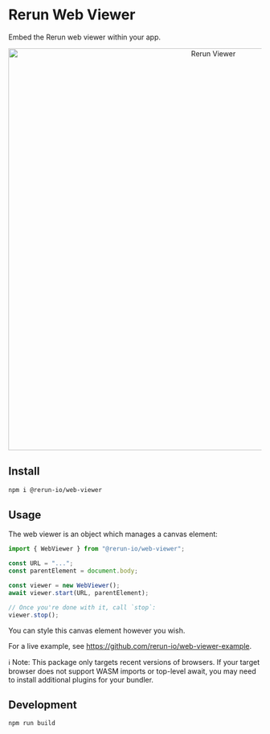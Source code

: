 # Rerun Web Viewer

Embed the Rerun web viewer within your app.

<p align="center">
  <img width="800" alt="Rerun Viewer" src="https://github.com/rerun-io/rerun/assets/2624717/c4900538-fc3a-43b8-841a-8d226e7b5a2e">
</p>

## Install

```sh
npm i @rerun-io/web-viewer
```

## Usage

The web viewer is an object which manages a canvas element:

```js
import { WebViewer } from "@rerun-io/web-viewer";

const URL = "...";
const parentElement = document.body;

const viewer = new WebViewer();
await viewer.start(URL, parentElement);

// Once you're done with it, call `stop`:
viewer.stop();
```

You can style this canvas element however you wish.

For a live example, see https://github.com/rerun-io/web-viewer-example.

ℹ️ Note:
This package only targets recent versions of browsers.
If your target browser does not support WASM imports or top-level await,
you may need to install additional plugins for your bundler.

## Development

```
npm run build
```
